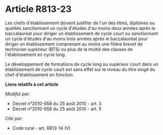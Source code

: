 # Article R813-23

Les chefs d'établissement doivent justifier de l'un des titres, diplômes ou qualités sanctionnant un cycle d'études d'au
moins deux années après le baccalauréat pour diriger un établissement de cycle court ou sanctionnant un cycle d'études d'au
moins trois années après le baccalauréat pour diriger un établissement comprenant au moins une filière brevet de technicien
supérieur (BTS) ou plus de la moitié des classes de l'établissement en cycle long.

Le développement de formations de cycle long ou supérieur court dans un établissement de cycle court est sans effet sur le
niveau du titre exigé du chef d'établissement en fonction.

**Liens relatifs à cet article**

_Modifié par_:

  - Décret n°2010-958 du 25 août 2010 - art. 3
  - Décret n°2010-958 du 25 août 2010 - art. 5

_Cité par_:

  - Code rural - art. R813-14 (V)
